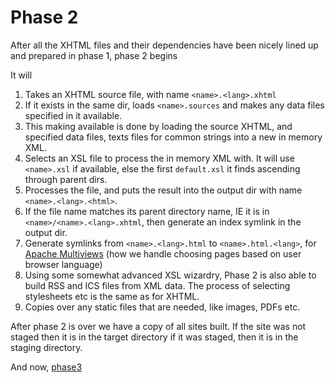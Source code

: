 # Phase 2

After all the XHTML files and their dependencies have been nicely lined up and prepared in phase 1, phase 2 begins

It will

1. Takes an XHTML source file, with name `<name>.<lang>.xhtml`
2. If it exists in the same dir, loads `<name>.sources` and makes any data files specified in it available.
3. This making available is done by loading the source XHTML, and specified data files, texts files for common strings into a new in memory XML.
4. Selects an XSL file to process the in memory XML with. It will use `<name>.xsl` if available, else the first `default.xsl` it finds ascending through parent dirs.
5. Processes the file, and puts the result into the output dir with name `<name>.<lang>.<html>`.
6. If the file name matches its parent directory name, IE it is in `<name>/<name>.<lang>.xhtml`, then generate an index symlink in the output dir.
7. Generate symlinks from `<name>.<lang>.html` to `<name>.html.<lang>`, for [Apache Multiviews](https://httpd.apache.org/docs/current/content-negotiation.html) (how we handle choosing pages based on user browser language)
8. Using some somewhat advanced XSL wizardry, Phase 2 is also able to build RSS and ICS files from XML data. The process of selecting stylesheets etc is the same as for XHTML.
9. Copies over any static files that are needed, like images, PDFs etc.

After phase 2 is over we have a copy of all sites built. If the site was not staged then it is in the target directory if it was staged, then it is in the staging directory.

And now, [phase3](./phase3.md)
